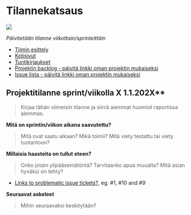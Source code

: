 # Tilannekatsaus

![](https://openclipart.org/image/400px/286947)

*Päivitetään tilanne viikottain/sprinteittäin*

* [Tiimin esittely](../10-Projektihallinta/esittely.md)
* [Kotisivut](https://ransut.pages.labranet.jamk.fi/site/)
* [Tuntikirjaukset](../10-Projektihallinta/tuntikirjaukset.md)
* [Projektin backlog - päivitä linkki oman projektin mukaiseksi](https://gitlab.labranet.jamk.fi/jamkit/project-templates/fi-opf-2021-core-template-v2/-/boards/7959?milestone_title=Backlog)
* [Issue lista - päivitä linkki oman projektin mukaiseksi](https://gitlab.labranet.jamk.fi/jamkit/project-templates/fi-opf-2021-core-template-v2/-/issues)

## Projektitilanne sprint/viikolla X 1.1.202X**

>Kirjaa tähän viimeisin tilanne ja siirrä aiemmat huomiot raportissa alemmas. 

**Mitä on sprintin/viikon aikana saavutettu?**

>Mitä ovat saatu aikaan? Mikä toimii? Mitä viety testattu tai viety tuotantoon?

**Millaisia haasteita on tullut eteen?**

>Onko jotain ylipääsemätöntä? Tarvitaanko apua muualta? Mitä asian hyväksi on tehty?

* [Links to problematic issue tickets?](), eg. #1, #10 and #9


**Seuraavat askeleet**

>Mihin seuraavaksi keskitytään?


